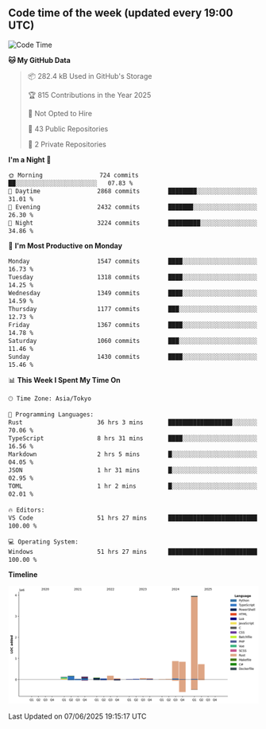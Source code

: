 ## Code time of the week (updated every 19:00 UTC)

<!--START_SECTION:waka-->
![Code Time](http://img.shields.io/badge/Code%20Time-4%2C977%20hrs%204%20mins-blue)

**🐱 My GitHub Data** 

> 📦 282.4 kB Used in GitHub's Storage 
 > 
> 🏆 815 Contributions in the Year 2025
 > 
> 🚫 Not Opted to Hire
 > 
> 📜 43 Public Repositories 
 > 
> 🔑 2 Private Repositories 
 > 
**I'm a Night 🦉** 

```text
🌞 Morning                724 commits         ██░░░░░░░░░░░░░░░░░░░░░░░   07.83 % 
🌆 Daytime                2868 commits        ████████░░░░░░░░░░░░░░░░░   31.01 % 
🌃 Evening                2432 commits        ███████░░░░░░░░░░░░░░░░░░   26.30 % 
🌙 Night                  3224 commits        █████████░░░░░░░░░░░░░░░░   34.86 % 
```
📅 **I'm Most Productive on Monday** 

```text
Monday                   1547 commits        ████░░░░░░░░░░░░░░░░░░░░░   16.73 % 
Tuesday                  1318 commits        ████░░░░░░░░░░░░░░░░░░░░░   14.25 % 
Wednesday                1349 commits        ████░░░░░░░░░░░░░░░░░░░░░   14.59 % 
Thursday                 1177 commits        ███░░░░░░░░░░░░░░░░░░░░░░   12.73 % 
Friday                   1367 commits        ████░░░░░░░░░░░░░░░░░░░░░   14.78 % 
Saturday                 1060 commits        ███░░░░░░░░░░░░░░░░░░░░░░   11.46 % 
Sunday                   1430 commits        ████░░░░░░░░░░░░░░░░░░░░░   15.46 % 
```


📊 **This Week I Spent My Time On** 

```text
🕑︎ Time Zone: Asia/Tokyo

💬 Programming Languages: 
Rust                     36 hrs 3 mins       ██████████████████░░░░░░░   70.06 % 
TypeScript               8 hrs 31 mins       ████░░░░░░░░░░░░░░░░░░░░░   16.56 % 
Markdown                 2 hrs 5 mins        █░░░░░░░░░░░░░░░░░░░░░░░░   04.05 % 
JSON                     1 hr 31 mins        █░░░░░░░░░░░░░░░░░░░░░░░░   02.95 % 
TOML                     1 hr 2 mins         █░░░░░░░░░░░░░░░░░░░░░░░░   02.01 % 

🔥 Editors: 
VS Code                  51 hrs 27 mins      █████████████████████████   100.00 % 

💻 Operating System: 
Windows                  51 hrs 27 mins      █████████████████████████   100.00 % 
```

**Timeline**

![Lines of Code chart](https://raw.githubusercontent.com/SARDONYX-sard/SARDONYX-sard/main/assets/bar_graph.png)


 Last Updated on 07/06/2025 19:15:17 UTC
<!--END_SECTION:waka-->